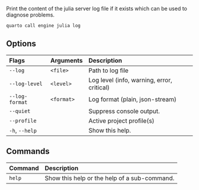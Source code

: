 Print the content of the julia server log file if it exists which can be used to diagnose problems.

``` {.bash}
quarto call engine julia log 
```


## Options

|Flags          |Arguments  |Description                                |
|:--------------|:----------|:------------------------------------------|
|`--log`        |`<file>`   |Path to log file                           |
|`--log-level`  |`<level>`  |Log level (info, warning, error, critical) |
|`--log-format` |`<format>` |Log format (plain, json-stream)            |
|`--quiet`      |           |Suppress console output.                   |
|`--profile`    |           |Active project profile(s)                  |
|`-h`, `--help` |           |Show this help.                            |


## Commands

|Command |Description                                  |
|:-------|:--------------------------------------------|
|`help`  |Show this help or the help of a sub-command. |



